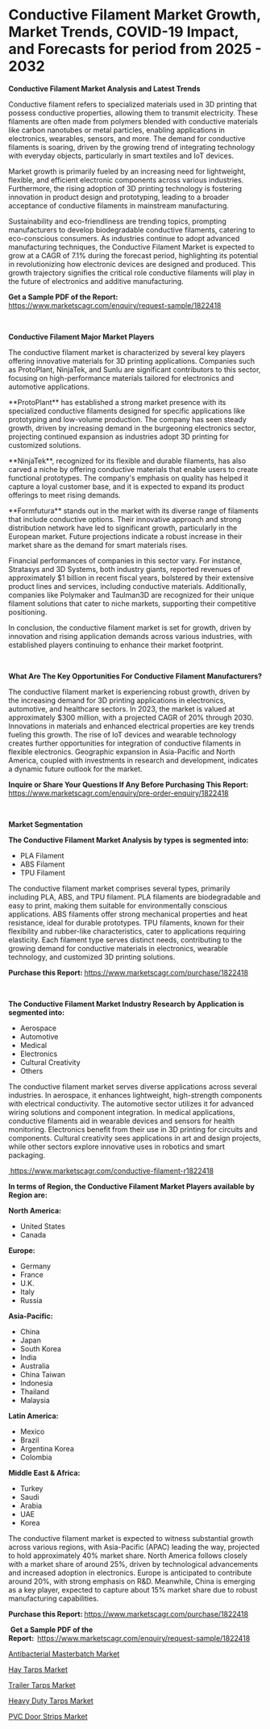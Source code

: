 <p><h1>Conductive Filament Market Growth, Market Trends, COVID-19 Impact, and Forecasts for period from 2025 - 2032</h1></p><p><strong>Conductive Filament Market Analysis and Latest Trends</strong></p>
<p><p>Conductive filament refers to specialized materials used in 3D printing that possess conductive properties, allowing them to transmit electricity. These filaments are often made from polymers blended with conductive materials like carbon nanotubes or metal particles, enabling applications in electronics, wearables, sensors, and more. The demand for conductive filaments is soaring, driven by the growing trend of integrating technology with everyday objects, particularly in smart textiles and IoT devices.</p><p>Market growth is primarily fueled by an increasing need for lightweight, flexible, and efficient electronic components across various industries. Furthermore, the rising adoption of 3D printing technology is fostering innovation in product design and prototyping, leading to a broader acceptance of conductive filaments in mainstream manufacturing. </p><p>Sustainability and eco-friendliness are trending topics, prompting manufacturers to develop biodegradable conductive filaments, catering to eco-conscious consumers. As industries continue to adopt advanced manufacturing techniques, the Conductive Filament Market is expected to grow at a CAGR of 7.1% during the forecast period, highlighting its potential in revolutionizing how electronic devices are designed and produced. This growth trajectory signifies the critical role conductive filaments will play in the future of electronics and additive manufacturing.</p></p>
<p><strong>Get a Sample PDF of the Report:&nbsp;</strong> <a href="https://www.marketscagr.com/enquiry/request-sample/1822418?utm_campaign=1869&utm_medium=2&utm_source=Github&utm_content=ia&utm_term=01042025&utm_id=conductive-filament">https://www.marketscagr.com/enquiry/request-sample/1822418</a></p>
<p>&nbsp;</p>
<p><strong>Conductive Filament Major Market Players</strong></p>
<p><p>The conductive filament market is characterized by several key players offering innovative materials for 3D printing applications. Companies such as ProtoPlant, NinjaTek, and Sunlu are significant contributors to this sector, focusing on high-performance materials tailored for electronics and automotive applications.</p><p>**ProtoPlant** has established a strong market presence with its specialized conductive filaments designed for specific applications like prototyping and low-volume production. The company has seen steady growth, driven by increasing demand in the burgeoning electronics sector, projecting continued expansion as industries adopt 3D printing for customized solutions.</p><p>**NinjaTek**, recognized for its flexible and durable filaments, has also carved a niche by offering conductive materials that enable users to create functional prototypes. The company's emphasis on quality has helped it capture a loyal customer base, and it is expected to expand its product offerings to meet rising demands.</p><p>**Formfutura** stands out in the market with its diverse range of filaments that include conductive options. Their innovative approach and strong distribution network have led to significant growth, particularly in the European market. Future projections indicate a robust increase in their market share as the demand for smart materials rises.</p><p>Financial performances of companies in this sector vary. For instance, Stratasys and 3D Systems, both industry giants, reported revenues of approximately $1 billion in recent fiscal years, bolstered by their extensive product lines and services, including conductive materials. Additionally, companies like Polymaker and Taulman3D are recognized for their unique filament solutions that cater to niche markets, supporting their competitive positioning.</p><p>In conclusion, the conductive filament market is set for growth, driven by innovation and rising application demands across various industries, with established players continuing to enhance their market footprint.</p></p>
<p>&nbsp;</p>
<p><strong>What Are The Key Opportunities For Conductive Filament Manufacturers?</strong></p>
<p><p>The conductive filament market is experiencing robust growth, driven by the increasing demand for 3D printing applications in electronics, automotive, and healthcare sectors. In 2023, the market is valued at approximately $300 million, with a projected CAGR of 20% through 2030. Innovations in materials and enhanced electrical properties are key trends fueling this growth. The rise of IoT devices and wearable technology creates further opportunities for integration of conductive filaments in flexible electronics. Geographic expansion in Asia-Pacific and North America, coupled with investments in research and development, indicates a dynamic future outlook for the market.</p></p>
<p><strong>Inquire or Share Your Questions If Any Before Purchasing This Report:</strong> <a href="https://www.marketscagr.com/enquiry/pre-order-enquiry/1822418?utm_campaign=1869&utm_medium=2&utm_source=Github&utm_content=ia&utm_term=01042025&utm_id=conductive-filament">https://www.marketscagr.com/enquiry/pre-order-enquiry/1822418</a></p>
<p>&nbsp;</p>
<p><strong>Market Segmentation</strong></p>
<p><strong>The Conductive Filament Market Analysis by types is segmented into:</strong></p>
<p><ul><li>PLA Filament</li><li>ABS Filament</li><li>TPU Filament</li></ul></p>
<p><p>The conductive filament market comprises several types, primarily including PLA, ABS, and TPU filament. PLA filaments are biodegradable and easy to print, making them suitable for environmentally conscious applications. ABS filaments offer strong mechanical properties and heat resistance, ideal for durable prototypes. TPU filaments, known for their flexibility and rubber-like characteristics, cater to applications requiring elasticity. Each filament type serves distinct needs, contributing to the growing demand for conductive materials in electronics, wearable technology, and customized 3D printing solutions.</p></p>
<p><strong>Purchase this Report:&nbsp;</strong><a href="https://www.marketscagr.com/purchase/1822418?utm_campaign=1869&utm_medium=2&utm_source=Github&utm_content=ia&utm_term=01042025&utm_id=conductive-filament">https://www.marketscagr.com/purchase/1822418</a></p>
<p>&nbsp;</p>
<p><strong>The Conductive Filament Market Industry Research by Application is segmented into:</strong></p>
<p><ul><li>Aerospace</li><li>Automotive</li><li>Medical</li><li>Electronics</li><li>Cultural Creativity</li><li>Others</li></ul></p>
<p><p>The conductive filament market serves diverse applications across several industries. In aerospace, it enhances lightweight, high-strength components with electrical conductivity. The automotive sector utilizes it for advanced wiring solutions and component integration. In medical applications, conductive filaments aid in wearable devices and sensors for health monitoring. Electronics benefit from their use in 3D printing for circuits and components. Cultural creativity sees applications in art and design projects, while other sectors explore innovative uses in robotics and smart packaging.</p></p>
<p><a href="https://www.marketscagr.com/conductive-filament-r1822418?utm_campaign=1869&utm_medium=2&utm_source=Github&utm_content=ia&utm_term=01042025&utm_id=conductive-filament">&nbsp;https://www.marketscagr.com/conductive-filament-r1822418</a></p>
<p><strong>In terms of Region, the Conductive Filament Market Players available by Region are:</strong></p>
<p>
    <p> <strong> North America: </strong>
        <ul>
            <li>United States</li>
            <li>Canada</li>
        </ul>
        </p> 
    <p> <strong> Europe: </strong>
        <ul>
            <li>Germany</li>
            <li>France</li>
            <li>U.K.</li>
            <li>Italy</li>
            <li>Russia</li>
        </ul>
        </p> 
    <p> <strong> Asia-Pacific: </strong>
        <ul>
            <li>China</li>
            <li>Japan</li>
            <li>South Korea</li>
            <li>India</li>
            <li>Australia</li>
            <li>China Taiwan</li>
            <li>Indonesia</li>
            <li>Thailand</li>
            <li>Malaysia</li>
        </ul>
        </p> 
    <p> <strong> Latin America: </strong>
        <ul>
            <li>Mexico</li>
            <li>Brazil</li>
            <li>Argentina Korea</li>
            <li>Colombia</li>
        </ul>
        </p> 
    <p> <strong> Middle East & Africa: </strong>
        <ul>
            <li>Turkey</li>
            <li>Saudi</li>
            <li>Arabia</li>
            <li>UAE</li>
            <li>Korea</li>
        </ul>
    </p>
    </p>
<p><p>The conductive filament market is expected to witness substantial growth across various regions, with Asia-Pacific (APAC) leading the way, projected to hold approximately 40% market share. North America follows closely with a market share of around 25%, driven by technological advancements and increased adoption in electronics. Europe is anticipated to contribute around 20%, with strong emphasis on R&D. Meanwhile, China is emerging as a key player, expected to capture about 15% market share due to robust manufacturing capabilities.</p></p>
<p><strong>Purchase this Report: </strong><a href="https://www.marketscagr.com/purchase/1822418?utm_campaign=1869&utm_medium=2&utm_source=Github&utm_content=ia&utm_term=01042025&utm_id=conductive-filament">https://www.marketscagr.com/purchase/1822418</a></p>
<p>&nbsp;<strong>Get a Sample PDF of the Report:&nbsp;&nbsp;</strong><a href="https://www.marketscagr.com/enquiry/request-sample/1822418?utm_campaign=1869&utm_medium=2&utm_source=Github&utm_content=ia&utm_term=01042025&utm_id=conductive-filament">https://www.marketscagr.com/enquiry/request-sample/1822418</a></p>
<p><strong></strong></p>
<p><p><a href="https://github.com/CliffMedina6/Market-Research-Report-List-7/blob/main/antibacterial-masterbatch-market.md?utm_campaign=1869&utm_medium=2&utm_source=Github&utm_content=ia&utm_term=01042025&utm_id=conductive-filament">Antibacterial Masterbatch Market</a></p><p><a href="https://github.com/naanaafranxu/Market-Research-Report-List-1/blob/main/hay-tarps-market.md?utm_campaign=1869&utm_medium=2&utm_source=Github&utm_content=ia&utm_term=01042025&utm_id=conductive-filament">Hay Tarps Market</a></p><p><a href="https://github.com/knazsdadeyvw/Market-Research-Report-List-1/blob/main/trailer-tarps-market.md?utm_campaign=1869&utm_medium=2&utm_source=Github&utm_content=ia&utm_term=01042025&utm_id=conductive-filament">Trailer Tarps Market</a></p><p><a href="https://github.com/goliareanoyh/Market-Research-Report-List-1/blob/main/heavy-duty-tarps-market.md?utm_campaign=1869&utm_medium=2&utm_source=Github&utm_content=ia&utm_term=01042025&utm_id=conductive-filament">Heavy Duty Tarps Market</a></p><p><a href="https://github.com/aarenlazosw3/Market-Research-Report-List-1/blob/main/pvc-door-strips-market.md?utm_campaign=1869&utm_medium=2&utm_source=Github&utm_content=ia&utm_term=01042025&utm_id=conductive-filament">PVC Door Strips Market</a></p></p>